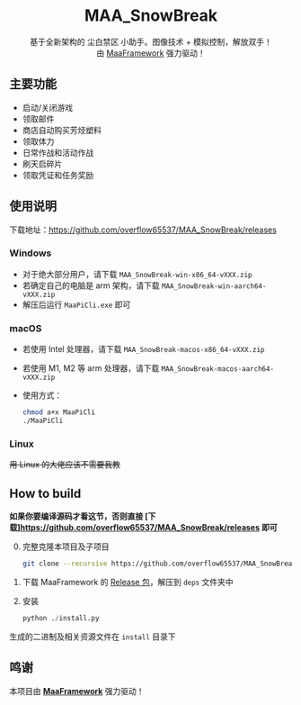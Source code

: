 <div align="center">

# MAA_SnowBreak

基于全新架构的 尘白禁区 小助手。图像技术 + 模拟控制，解放双手！  
由 [MaaFramework](https://github.com/MaaXYZ/MaaFramework) 强力驱动！


</div>

## 主要功能

- 启动/关闭游戏
- 领取邮件
- 商店自动购买芳烃塑料
- 领取体力
- 日常作战和活动作战
- 刷天启碎片
- 领取凭证和任务奖励

## 使用说明

下载地址：<https://github.com/overflow65537/MAA_SnowBreak/releases>
### Windows

- 对于绝大部分用户，请下载 `MAA_SnowBreak-win-x86_64-vXXX.zip`
- 若确定自己的电脑是 arm 架构，请下载 `MAA_SnowBreak-win-aarch64-vXXX.zip`
- 解压后运行 `MaaPiCli.exe` 即可

### macOS

- 若使用 Intel 处理器，请下载 `MAA_SnowBreak-macos-x86_64-vXXX.zip`
- 若使用 M1, M2 等 arm 处理器，请下载 `MAA_SnowBreak-macos-aarch64-vXXX.zip`
- 使用方式：

  ```bash
  chmod a+x MaaPiCli
  ./MaaPiCli
  ```

### Linux

~~用 Linux 的大佬应该不需要我教~~
## How to build

**如果你要编译源码才看这节，否则直接 [下载]<https://github.com/overflow65537/MAA_SnowBreak/releases> 即可**

0. 完整克隆本项目及子项目

    ```bash
    git clone --recursive https://github.com/overflow65537/MAA_SnowBreak.git
    ```

1. 下载 MaaFramework 的 [Release 包](https://github.com/MaaXYZ/MaaFramework/releases)，解压到 `deps` 文件夹中
2. 安装

    ```python
    python ./install.py
    ```

生成的二进制及相关资源文件在 `install` 目录下
## 鸣谢

本项目由 **[MaaFramework](https://github.com/MaaXYZ/MaaFramework)** 强力驱动！

